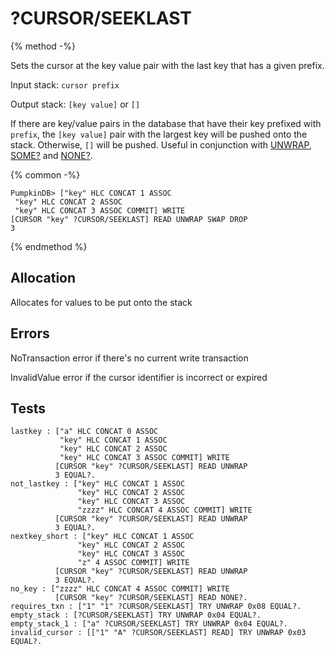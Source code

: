 # ?CURSOR/SEEKLAST

{% method -%}

Sets the cursor at the key value pair with the last key that has a given prefix.

Input stack: `cursor prefix`

Output stack: `[key value]` or `[]`

If there are key/value pairs in the database that have their key
prefixed with `prefix`, the `[key value]` pair with the largest key
will be pushed onto the stack. Otherwise, `[]` will be pushed. Useful in conjunction with [UNWRAP](../UNWRAP.md),
[SOME?](../SOMEQ.md) and [NONE?](../NONEQ.md).

{% common -%}

```
PumpkinDB> ["key" HLC CONCAT 1 ASSOC
 "key" HLC CONCAT 2 ASSOC
 "key" HLC CONCAT 3 ASSOC COMMIT] WRITE
[CURSOR "key" ?CURSOR/SEEKLAST] READ UNWRAP SWAP DROP
3
```

{% endmethod %}

## Allocation

Allocates for values to be put onto the stack

## Errors

NoTransaction error if there's no current write transaction

InvalidValue error if the cursor identifier is incorrect or expired

## Tests

```test
lastkey : ["a" HLC CONCAT 0 ASSOC
           "key" HLC CONCAT 1 ASSOC
           "key" HLC CONCAT 2 ASSOC
           "key" HLC CONCAT 3 ASSOC COMMIT] WRITE
          [CURSOR "key" ?CURSOR/SEEKLAST] READ UNWRAP
          3 EQUAL?.
not_lastkey : ["key" HLC CONCAT 1 ASSOC
               "key" HLC CONCAT 2 ASSOC
               "key" HLC CONCAT 3 ASSOC
               "zzzz" HLC CONCAT 4 ASSOC COMMIT] WRITE
          [CURSOR "key" ?CURSOR/SEEKLAST] READ UNWRAP
          3 EQUAL?.
nextkey_short : ["key" HLC CONCAT 1 ASSOC
               "key" HLC CONCAT 2 ASSOC
               "key" HLC CONCAT 3 ASSOC
               "z" 4 ASSOC COMMIT] WRITE
          [CURSOR "key" ?CURSOR/SEEKLAST] READ UNWRAP
          3 EQUAL?.
no_key : ["zzzz" HLC CONCAT 4 ASSOC COMMIT] WRITE
          [CURSOR "key" ?CURSOR/SEEKLAST] READ NONE?.
requires_txn : ["1" "1" ?CURSOR/SEEKLAST] TRY UNWRAP 0x08 EQUAL?.
empty_stack : [?CURSOR/SEEKLAST] TRY UNWRAP 0x04 EQUAL?.
empty_stack_1 : ["a" ?CURSOR/SEEKLAST] TRY UNWRAP 0x04 EQUAL?.
invalid_cursor : [["1" "A" ?CURSOR/SEEKLAST] READ] TRY UNWRAP 0x03 EQUAL?.
```
